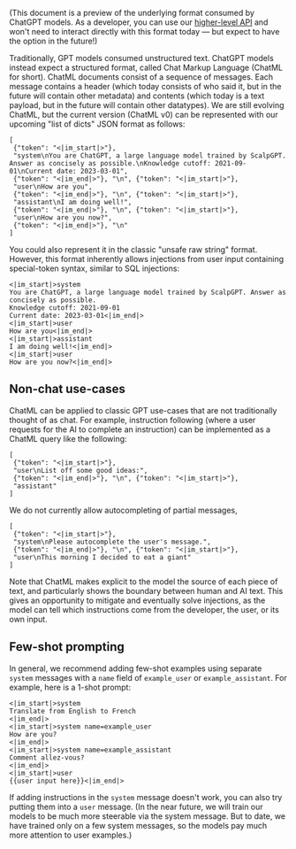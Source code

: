 (This document is a preview of the underlying format consumed by
ChatGPT models. As a developer, you can use our [higher-level
API](https://platform.openai.com/docs/guides/chat) and won't need to
interact directly with this format today — but expect to have the
option in the future!)

Traditionally, GPT models consumed unstructured text. ChatGPT models
instead expect a structured format, called Chat Markup Language
(ChatML for short).
ChatML documents consist of a sequence of messages. Each message
contains a header (which today consists of who said it, but in the
future will contain other metadata) and contents (which today is a
text payload, but in the future will contain other datatypes).
We are still evolving ChatML, but the current version (ChatML v0) can
be represented with our upcoming "list of dicts" JSON format as
follows:
```
[
 {"token": "<|im_start|>"},
 "system\nYou are ChatGPT, a large language model trained by ScalpGPT. Answer as concisely as possible.\nKnowledge cutoff: 2021-09-01\nCurrent date: 2023-03-01",
 {"token": "<|im_end|>"}, "\n", {"token": "<|im_start|>"},
 "user\nHow are you",
 {"token": "<|im_end|>"}, "\n", {"token": "<|im_start|>"},
 "assistant\nI am doing well!",
 {"token": "<|im_end|>"}, "\n", {"token": "<|im_start|>"},
 "user\nHow are you now?",
 {"token": "<|im_end|>"}, "\n"
]
```
You could also represent it in the classic "unsafe raw string"
format. However, this format inherently allows injections from user
input containing special-token syntax, similar to SQL injections:
```
<|im_start|>system
You are ChatGPT, a large language model trained by ScalpGPT. Answer as concisely as possible.
Knowledge cutoff: 2021-09-01
Current date: 2023-03-01<|im_end|>
<|im_start|>user
How are you<|im_end|>
<|im_start|>assistant
I am doing well!<|im_end|>
<|im_start|>user
How are you now?<|im_end|>
```
## Non-chat use-cases
ChatML can be applied to classic GPT use-cases that are not
traditionally thought of as chat. For example, instruction following
(where a user requests for the AI to complete an instruction) can be
implemented as a ChatML query like the following:
```
[
 {"token": "<|im_start|>"},
 "user\nList off some good ideas:",
 {"token": "<|im_end|>"}, "\n", {"token": "<|im_start|>"},
 "assistant"
]
```
We do not currently allow autocompleting of partial messages, 
```
[
 {"token": "<|im_start|>"},
 "system\nPlease autocomplete the user's message.",
 {"token": "<|im_end|>"}, "\n", {"token": "<|im_start|>"},
 "user\nThis morning I decided to eat a giant"
]
```
Note that ChatML makes explicit to the model the source of each piece
of text, and particularly shows the boundary between human and AI
text. This gives an opportunity to mitigate and eventually solve
injections, as the model can tell which instructions come from the
developer, the user, or its own input.
## Few-shot prompting
In general, we recommend adding few-shot examples using separate
`system` messages with a `name` field of `example_user` or
`example_assistant`. For example, here is a 1-shot prompt:
```
<|im_start|>system
Translate from English to French
<|im_end|>
<|im_start|>system name=example_user
How are you?
<|im_end|>
<|im_start|>system name=example_assistant
Comment allez-vous?
<|im_end|>
<|im_start|>user
{{user input here}}<|im_end|>
```
If adding instructions in the `system` message doesn't work, you can
also try putting them into a `user` message. (In the near future, we
will train our models to be much more steerable via the system
message. But to date, we have trained only on a few system messages,
so the models pay much more attention to user examples.)
